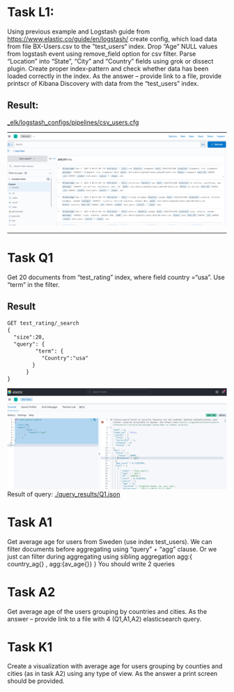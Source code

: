 # Task L1:
Using previous example and Logstash guide from https://www.elastic.co/guide/en/logstash/ create config, which load data from file BX-Users.csv to the "test_users“ index. Drop “Age” NULL values from logstash event using remove_field option for csv filter. Parse “Location” into “State”, “City” and “Country” fields using grok or dissect plugin. 
Create proper index-pattern and check whether data has been loaded correctly in the index.
As the answer – provide link to a file, provide printscr of Kibana Discovery with data from the “test_users” index.

## Result:

[_elk/logstash_configs/pipelines/csv_users.cfg](_elk/logstash_configs/pipelines/csv_users.cfg)

![L1](./screenshots/Task_L1.png)

___

# Task Q1
Get 20 documents from “test_rating” index, where field country =“usa”. Use “term” in the filter.

## Result

``` 
GET test_rating/_search
{  
  "size":20,
  "query": {
         "term": {
           "Country":"usa"
        }
      }
}
```
![Q1](./screenshots/Task_Q1.png)
Result of query: [./query_results/Q1.json](./query_results/Q1.json)


# Task A1
Get average age for users from Sweden (use index test_users). We can filter documents before aggregating using “query” + “agg” clause. Or we just can filter during aggregating using sibling aggregation 
agg:{ 
   country_ag{}
, agg:{av_age{}}
}
You should write 2 queries

# Task A2
Get average age of the users grouping by countries and cities.
As the answer – provide link to a file with  4 (Q1,A1,A2) elasticsearch query.

# Task K1
Create a visualization with average age for users grouping by counties and cities (as in task A2) using any type of view.
As the answer a print screen should be provided.
